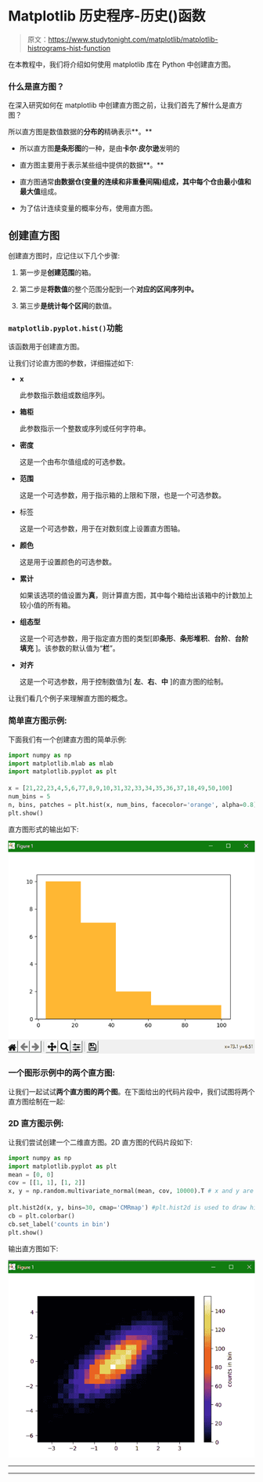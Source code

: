 # Matplotlib 历史程序-历史()函数

> 原文：<https://www.studytonight.com/matplotlib/matplotlib-histrograms-hist-function>

在本教程中，我们将介绍如何使用 matplotlib 库在 Python 中创建直方图。

### 什么是直方图？

在深入研究如何在 matplotlib 中创建直方图之前，让我们首先了解什么是直方图？

所以直方图是数值数据的**分布的**精确表示**。**

*   所以直方图**是条形图**的一种，是由**卡尔·皮尔逊**发明的

*   直方图主要用于表示某些组中提供的数据**。**

*   直方图通常**由数据仓(变量的连续和非重叠间隔)**组成，其中每个**仓由最小值和最大值**组成。

*   为了估计连续变量的概率分布，使用直方图。

## 创建直方图

创建直方图时，应记住以下几个步骤:

1.  第一步是**创建范围**的箱。

2.  第二步是**将数值**的整个范围分配到一个**对应的区间序列中。**

3.  第三步**是统计每个区间**的数值。

### `matplotlib.pyplot.hist()`功能

该函数用于创建直方图。

让我们讨论直方图的参数，详细描述如下:

*   **x**

    此参数指示数组或数组序列。

*   **箱柜**

    此参数指示一个整数或序列或任何字符串。

*   **密度**

    这是一个由布尔值组成的可选参数。

*   **范围**

    这是一个可选参数，用于指示箱的上限和下限，也是一个可选参数。

*   标签

    这是一个可选参数，用于在对数刻度上设置直方图轴。

*   **颜色**

    这是用于设置颜色的可选参数。

*   **累计**

    如果该选项的值设置为**真**，则计算直方图，其中每个箱给出该箱中的计数加上较小值的所有箱。

*   **组态型**

    这是一个可选参数，用于指定直方图的类型[即**条形**、**条形堆积**、**台阶**、**台阶填充** ]。该参数的默认值为“**栏**”。

*   **对齐**

    这是一个可选参数，用于控制数值为[ **左**、**右**、**中** ]的直方图的绘制。

让我们看几个例子来理解直方图的概念。

### 简单直方图示例:

下面我们有一个创建直方图的简单示例:

```py
import numpy as np
import matplotlib.mlab as mlab
import matplotlib.pyplot as plt

x = [21,22,23,4,5,6,77,8,9,10,31,32,33,34,35,36,37,18,49,50,100]
num_bins = 5
n, bins, patches = plt.hist(x, num_bins, facecolor='orange', alpha=0.8)
plt.show()
```

直方图形式的输出如下:

![simple histogram example matplotlib](img/546a33bc9bae623b2538f1620300b915.png)

### 一个图形示例中的两个直方图:

让我们一起试试**两个直方图的两个图**。在下面给出的代码片段中，我们试图将两个直方图绘制在一起:

### 2D 直方图示例:

让我们尝试创建一个二维直方图。2D 直方图的代码片段如下:

```py
import numpy as np
import matplotlib.pyplot as plt
mean = [0, 0]
cov = [[1, 1], [1, 2]]
x, y = np.random.multivariate_normal(mean, cov, 10000).T # x and y are array that are drawn from a multivariate Gaussian distribution

plt.hist2d(x, y, bins=30, cmap='CMRmap') #plt.hist2d is used to draw histogram for 2D
cb = plt.colorbar()
cb.set_label('counts in bin')
plt.show()
```

输出直方图如下:

![2D histogram example matplotlib](img/4359690fa495ad1c6c142d74252be43d.png)

* * *

* * *